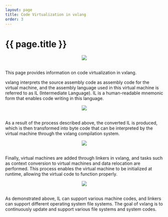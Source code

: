 ```yaml
---
layout: page
title: Code Virtualization in vxlang
order: 3
---
```


# {{ page.title }}

<div align="center">
      <img src="https://vxlang.github.io/image/vxlang-1.png" loop=infinite style="max-width: 100%; height: auto;" />
</div>
<br>
  
This page provides information on code virtualization in vxlang.
  
vxlang interprets the source assembly code as assembly code for the virtual machine, and the assembly language used in this virtual machine is referred to as IL (Intermediate Language). IL is a human-readable mnemonic form that enables code writing in this language. 
  
<div align="center">
      <img src="https://vxlang.github.io/image/il.png" loop=infinite style="max-width: 100%; height: auto;" />
</div>
<br>
  
As a result of the process described above, the converted IL is produced, which is then transformed into byte code that can be interpreted by the virtual machine through the vxlang compilation system.
  
<div align="center">
      <img src="https://vxlang.github.io/image/il-to-byte.png" loop=infinite style="max-width: 100%; height: auto;" />
</div>
<br>
  
Finally, virtual machines are added through linkers in vxlang, and tasks such as context conversion to virtual machines and data relocation are performed. This process enables the virtual machine to be initialized at runtime, allowing the virtual code to function properly.
  
<div align="center">
      <img src="https://vxlang.github.io/image/link.png" loop=infinite style="max-width: 100%; height: auto;" />      
</div>
<br>
  
As demonstrated above, IL can support various machine codes, and linkers can support different operating system file systems. The goal of vxlang is to continuously update and support various file systems and system codes.
  

